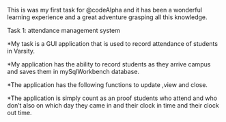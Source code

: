 This is was my first task for @codeAlpha and it has been a wonderful learning experience and a great adventure grasping  all this knowledge.

Task 1: attendance management system

*My task is a GUI application that is used to record attendance of students in Varsity.

*My application has the ability to record students as they arrive campus and saves them in mySqlWorkbench database.

*The application has the following functions to update ,view and close.

*The application is simply  count as an proof students who attend and who don’t also on which day they came in and their clock in time and their clock out time.
